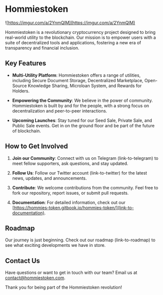 # Hommiestoken

![https://imgur.com/a/2YnmQIM](https://imgur.com/a/2YnmQIM)

Hommiestoken is a revolutionary cryptocurrency project designed to bring real-world utility to the blockchain. Our mission is to empower users with a suite of decentralized tools and applications, fostering a new era of transparency and financial inclusion.

## Key Features

- **Multi-Utility Platform**: Hommiestoken offers a range of utilities, including Secure Document Storage, Decentralized Marketplace, Open-Source Knowledge Sharing, Microloan System, and Rewards for Holders.

- **Empowering the Community**: We believe in the power of community. Hommiestoken is built by and for the people, with a strong focus on decentralization and peer-to-peer interactions.

- **Upcoming Launches**: Stay tuned for our Seed Sale, Private Sale, and Public Sale events. Get in on the ground floor and be part of the future of blockchain.

## How to Get Involved

1. **Join our Community**: Connect with us on Telegram (link-to-telegram) to meet fellow supporters, ask questions, and stay updated.

2. **Follow Us**: Follow our Twitter account (link-to-twitter) for the latest news, updates, and announcements.

3. **Contribute**: We welcome contributions from the community. Feel free to fork our repository, report issues, or submit pull requests.

4. **Documentation**: For detailed information, check out our [https://hommies-token.gitbook.io/hommies-token/](link-to-documentation).

## Roadmap

Our journey is just beginning. Check out our roadmap (link-to-roadmap) to see what exciting developments we have in store.

## Contact Us

Have questions or want to get in touch with our team? Email us at [contact@hommiestoken.com](mailto:your-email@example.com).

Thank you for being part of the Hommiestoken revolution!



